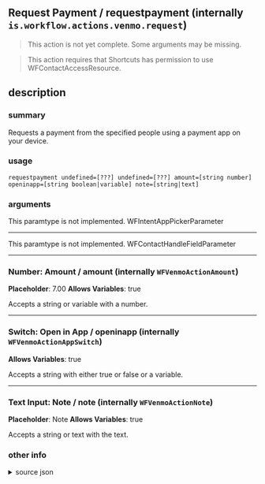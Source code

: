 
## Request Payment / requestpayment (internally `is.workflow.actions.venmo.request`)

> This action is not yet complete. Some arguments may be missing.


> This action requires that Shortcuts has permission to use WFContactAccessResource.


## description
### summary
Requests a payment from the specified people using a payment app on your device.


### usage
`requestpayment undefined=[???] undefined=[???] amount=[string number] openinapp=[string boolean|variable] note=[string|text]`

### arguments
This paramtype is not implemented. WFIntentAppPickerParameter

---

This paramtype is not implemented. WFContactHandleFieldParameter

---

### Number: Amount / amount (internally `WFVenmoActionAmount`)
**Placeholder**: 7.00
**Allows Variables**: true


Accepts a string 
or variable
with a number.

---

### Switch: Open in App / openinapp (internally `WFVenmoActionAppSwitch`)
**Allows Variables**: true


Accepts a string with either true or false
or a variable.

---

### Text Input: Note / note (internally `WFVenmoActionNote`)
**Placeholder**: Note
**Allows Variables**: true


Accepts a string 
or text
with the text.

### other info

<details><summary>source json</summary>
```json
{
	"ActionClass": "WFHandlePaymentIntentAction",
	"ActionKeywords": [
		"venmo",
		"money",
		"send",
		"pay",
		"request",
		"cash",
		"curency",
		"dollars"
	],
	"Category": "Contacts",
	"Description": {
		"DescriptionSummary": "Requests a payment from the specified people using a payment app on your device."
	},
	"InputPassthrough": true,
	"IntentIdentifier": "sirikit.intent.payments.RequestPaymentIntent",
	"Name": "Request Payment",
	"Parameters": [
		{
			"Class": "WFIntentAppPickerParameter",
			"DefaultValue": "com.apple.PassKit.PassKitIntentsExtension",
			"IntentName": "INRequestPaymentIntent",
			"Key": "IntentAppIdentifier",
			"Label": "App"
		},
		{
			"Class": "WFContactHandleFieldParameter",
			"IntentSlotName": "payer",
			"Key": "WFVenmoActionRecipients",
			"Label": "Recipients",
			"Placeholder": "Phone or email"
		},
		{
			"AllowsDecimalNumbers": true,
			"Class": "WFNumberFieldParameter",
			"IntentSlotName": "currencyAmount",
			"Key": "WFVenmoActionAmount",
			"Label": "Amount",
			"Placeholder": "7.00",
			"TextAlignment": "Right"
		},
		{
			"Class": "WFSwitchParameter",
			"DefaultValue": false,
			"Key": "WFVenmoActionAppSwitch",
			"Label": "Open in App"
		},
		{
			"Class": "WFTextInputParameter",
			"IntentSlotName": "note",
			"Key": "WFVenmoActionNote",
			"Label": "Note",
			"Multiline": true,
			"Placeholder": "Note"
		}
	],
	"RequiredResources": [
		"WFContactAccessResource"
	],
	"Subcategory": "Payments"
}
```
</details>
